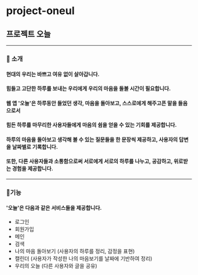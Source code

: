 # project-oneul

## 프로젝트 오늘

---

### 👋 소개

#### 현대의 우리는 바쁘고 여유 없이 살아갑니다.

#### 힘들고 고단한 하루를 보내는 우리에게 우리의 마음을 돌볼 시간이 필요합니다.

#### 웹 앱 '오늘'은 하루동안 들었던 생각, 마음을 돌아보고, 스스로에게 해주고픈 말을 들음으로서

#### 힘든 하루를 마무리한 사용자들에게 마음의 쉼을 얻을 수 있는 기회를 제공합니다.

#### 하루의 마음을 돌아보고 생각해 볼 수 있는 질문들을 한 문장씩 제공하고, 사용자의 답변을 날짜별로 기록합니다.

#### 또한, 다른 사용자들과 소통함으로써 서로에게 서로의 하루를 나누고, 공감하고, 위로받는 경험을 제공합니다.

---

### 🔧기능

#### '오늘'은 다음과 같은 서비스들을 제공합니다.

-   로그인
-   회원가입
-   메인
-   검색
-   나의 마음 돌아보기 (사용자의 하루를 정리, 감정을 표현)
-   캘린더 (사용자가 작성한 나의 마음보기를 날짜에 기반하여 정리)
-   우리의 오늘 (다른 사용자와 글을 공유)

